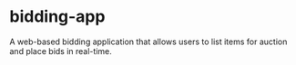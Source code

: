 # bidding-app
A web-based bidding application that allows users to list items for auction and place bids in real-time. 
